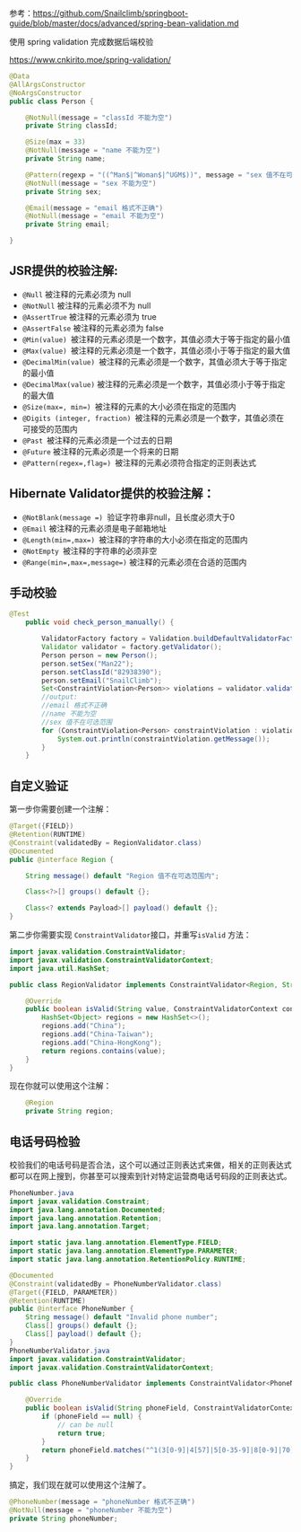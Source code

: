 参考：https://github.com/Snailclimb/springboot-guide/blob/master/docs/advanced/spring-bean-validation.md

 使用 spring validation 完成数据后端校验 

 https://www.cnkirito.moe/spring-validation/ 

```java
@Data
@AllArgsConstructor
@NoArgsConstructor
public class Person {

    @NotNull(message = "classId 不能为空")
    private String classId;

    @Size(max = 33)
    @NotNull(message = "name 不能为空")
    private String name;

    @Pattern(regexp = "((^Man$|^Woman$|^UGM$))", message = "sex 值不在可选范围")
    @NotNull(message = "sex 不能为空")
    private String sex;

    @Email(message = "email 格式不正确")
    @NotNull(message = "email 不能为空")
    private String email;

}
```

## **JSR提供的校验注解**:

- `@Null` 被注释的元素必须为 null
- `@NotNull` 被注释的元素必须不为 null
- `@AssertTrue` 被注释的元素必须为 true
- `@AssertFalse` 被注释的元素必须为 false
- `@Min(value) `被注释的元素必须是一个数字，其值必须大于等于指定的最小值
- `@Max(value) `被注释的元素必须是一个数字，其值必须小于等于指定的最大值
- `@DecimalMin(value) `被注释的元素必须是一个数字，其值必须大于等于指定的最小值
- `@DecimalMax(value)` 被注释的元素必须是一个数字，其值必须小于等于指定的最大值
- `@Size(max=, min=) `被注释的元素的大小必须在指定的范围内
- `@Digits (integer, fraction) `被注释的元素必须是一个数字，其值必须在可接受的范围内
- `@Past `被注释的元素必须是一个过去的日期
- `@Future` 被注释的元素必须是一个将来的日期
- `@Pattern(regex=,flag=) `被注释的元素必须符合指定的正则表达式

##  Hibernate Validator提供的校验注解：

- `@NotBlank(message =) `验证字符串非null，且长度必须大于0
- `@Email` 被注释的元素必须是电子邮箱地址
- `@Length(min=,max=) `被注释的字符串的大小必须在指定的范围内
- `@NotEmpty `被注释的字符串的必须非空
- `@Range(min=,max=,message=)` 被注释的元素必须在合适的范围内

## 手动校验

```java
@Test
    public void check_person_manually() {

        ValidatorFactory factory = Validation.buildDefaultValidatorFactory();
        Validator validator = factory.getValidator();
        Person person = new Person();
        person.setSex("Man22");
        person.setClassId("82938390");
        person.setEmail("SnailClimb");
        Set<ConstraintViolation<Person>> violations = validator.validate(person);
        //output:
        //email 格式不正确
        //name 不能为空
        //sex 值不在可选范围
        for (ConstraintViolation<Person> constraintViolation : violations) {
            System.out.println(constraintViolation.getMessage());
        }
    }
```

## 自定义验证

第一步你需要创建一个注解：

```java
@Target({FIELD})
@Retention(RUNTIME)
@Constraint(validatedBy = RegionValidator.class)
@Documented
public @interface Region {

    String message() default "Region 值不在可选范围内";

    Class<?>[] groups() default {};

    Class<? extends Payload>[] payload() default {};
}
```

第二步你需要实现 `ConstraintValidator`接口，并重写`isValid` 方法：

```java
import javax.validation.ConstraintValidator;
import javax.validation.ConstraintValidatorContext;
import java.util.HashSet;

public class RegionValidator implements ConstraintValidator<Region, String> {

    @Override
    public boolean isValid(String value, ConstraintValidatorContext context) {
        HashSet<Object> regions = new HashSet<>();
        regions.add("China");
        regions.add("China-Taiwan");
        regions.add("China-HongKong");
        return regions.contains(value);
    }
}
```

现在你就可以使用这个注解：

```java
    @Region
    private String region;
```

## 电话号码检验

校验我们的电话号码是否合法，这个可以通过正则表达式来做，相关的正则表达式都可以在网上搜到，你甚至可以搜索到针对特定运营商电话号码段的正则表达式。

```java
PhoneNumber.java
import javax.validation.Constraint;
import java.lang.annotation.Documented;
import java.lang.annotation.Retention;
import java.lang.annotation.Target;

import static java.lang.annotation.ElementType.FIELD;
import static java.lang.annotation.ElementType.PARAMETER;
import static java.lang.annotation.RetentionPolicy.RUNTIME;

@Documented
@Constraint(validatedBy = PhoneNumberValidator.class)
@Target({FIELD, PARAMETER})
@Retention(RUNTIME)
public @interface PhoneNumber {
    String message() default "Invalid phone number";
    Class[] groups() default {};
    Class[] payload() default {};
}
PhoneNumberValidator.java
import javax.validation.ConstraintValidator;
import javax.validation.ConstraintValidatorContext;

public class PhoneNumberValidator implements ConstraintValidator<PhoneNumber,String> {

    @Override
    public boolean isValid(String phoneField, ConstraintValidatorContext context) {
        if (phoneField == null) {
            // can be null
            return true;
        }
        return phoneField.matches("^1(3[0-9]|4[57]|5[0-35-9]|8[0-9]|70)\\d{8}$") && phoneField.length() > 8 && phoneField.length() < 14;
    }
}
```

搞定，我们现在就可以使用这个注解了。

```java
@PhoneNumber(message = "phoneNumber 格式不正确")
@NotNull(message = "phoneNumber 不能为空")
private String phoneNumber;
```